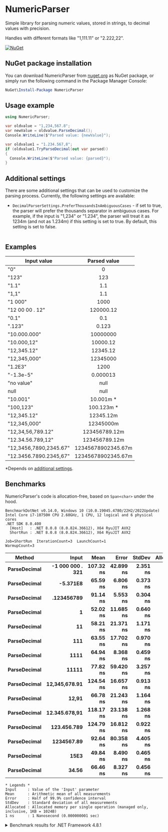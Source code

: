 # NumericParser

Simple library for parsing numeric values, stored in strings, to decimal values with precision.

Handles with different formats like "1,111.11" or "2.222,22".

[![NuGet](https://img.shields.io/nuget/v/NumericParser.svg)](https://www.nuget.org/packages/NumericParser/)

## NuGet package installation

You can download NumericParser from [nuget.org](https://www.nuget.org/packages/NumericParser/) as NuGet package,
or simply run the following command in the Package Manager Console:

```powershell
NuGet\Install-Package NumericParser
```

## Usage example

```csharp
using NumericParser;

var oldvalue = "1,234,567.8";
var newValue = oldvalue.ParseDecimal();
Console.WriteLine($"Parsed value: {newValue}");

var oldvalue1 = "1.234.567,8";
if (oldvalue1.TryParseDecimal(out var parsed))
{
  Console.WriteLine($"Parsed value: {parsed}");
}
```

## Additional settings

There are some additional settings that can be used to customize the parsing process. Currently, the following settings are available:

* `DecimalParserSettings.PreferThousandsInAmbiguousCases` - if set to true, the parser will prefer the thousands separator in ambiguous cases. For example, if the input is "1,234" or "1.234", the parser will treat it as 1234m (and not as 1.234m) if this setting is set to true. By default, this setting is set to false.

```csharp
```

## Examples

| Input value   | Parsed value  |
| ------------- |:-------------:|
|"0"			|		0		|
|"123"			|		123		|
|"1.1"			|		1.1		|
|"1,1"			|		1.1		|
|"1 000"		|		1000	|
|"12 00 00 . 12"|		120000.12|
|"0.1"			|		0.1		|
|".123"			|		0.123	|
|"10.000.000"	|		10000000|
|"10.000,12"	|		10000.12|
|"12,345.12"	|		12345.12|
|"12,345,000"	|		12345000|
|"1.2E3"		|		1200	|
|"-1.3e-5"		|		0.000013|
|"no value"		|		null	|
|null			|		null	|
| "10.001" | 10.001m \* |
| "100,123" | 100.123m \* |
| "12,345.12" | 12345.12m |
| "12,345,000" | 12345000m |
| "12,34,56,789.12" | 123456789.12m |
| "12.34.56.789,12" | 123456789.12m |
| "12,3456,7890,2345.67" | 12345678902345.67m |
| "12.3456.7890.2345,67" | 12345678902345.67m |

\*Depends on [additional settings](#Additional-settings).

## Benchmarks

NumericParser's code is allocation-free, based on `Span<char>` under the hood.

```
BenchmarkDotNet v0.14.0, Windows 10 (10.0.19045.4780/22H2/2022Update)
Intel Core i7-10750H CPU 2.60GHz, 1 CPU, 12 logical and 6 physical cores
.NET SDK 8.0.400
  [Host]   : .NET 8.0.8 (8.0.824.36612), X64 RyuJIT AVX2
  ShortRun : .NET 8.0.8 (8.0.824.36612), X64 RyuJIT AVX2

Job=ShortRun  IterationCount=3  LaunchCount=1
WarmupCount=3
```

| Method           | Input                | Mean          | Error         | StdDev       | Allocated     |
|----------------- |---------------------:|--------------:|--------------:|-------------:|--------------:|
| **ParseDecimal** | **-1 000 000 . 321** | **107.32 ns** | **42.899 ns** | **2.351 ns** |         **-** |
| **ParseDecimal** | **-5.371E8**         |  **65.59 ns** |  **6.806 ns** | **0.373 ns** |         **-** |
| **ParseDecimal** | **.123456789**       |  **91.14 ns** |  **5.553 ns** | **0.304 ns** |         **-** |
| **ParseDecimal** | **1**                |  **52.02 ns** | **11.685 ns** | **0.640 ns** |         **-** |
| **ParseDecimal** | **11**               |  **58.21 ns** | **21.371 ns** | **1.171 ns** |         **-** |
| **ParseDecimal** | **111**              |  **63.55 ns** | **17.702 ns** | **0.970 ns** |         **-** |
| **ParseDecimal** | **1111**             |  **64.94 ns** |  **8.368 ns** | **0.459 ns** |         **-** |
| **ParseDecimal** | **11111**            |  **77.82 ns** | **59.420 ns** | **3.257 ns** |         **-** |
| **ParseDecimal** | **12,345,678.91**    | **124.54 ns** | **16.657 ns** | **0.913 ns** |         **-** |
| **ParseDecimal** | **12,91**            |  **66.78 ns** | **21.243 ns** | **1.164 ns** |         **-** |
| **ParseDecimal** | **12.345.678,91**    | **118.17 ns** | **23.138 ns** | **1.268 ns** |         **-** |
| **ParseDecimal** | **123.456.789**      | **124.79 ns** | **16.812 ns** | **0.922 ns** |         **-** |
| **ParseDecimal** | **1234567.89**       |  **92.64 ns** | **80.358 ns** | **4.405 ns** |         **-** |
| **ParseDecimal** | **15E3**             |  **49.84 ns** |  **8.490 ns** | **0.465 ns** |         **-** |
| **ParseDecimal** | **34.56**            |  **66.46 ns** |  **8.327 ns** | **0.456 ns** |         **-** |

```
* Legends *
Input     : Value of the 'Input' parameter
Mean      : Arithmetic mean of all measurements
Error     : Half of 99.9% confidence interval
StdDev    : Standard deviation of all measurements
Allocated : Allocated memory per single operation (managed only, inclusive, 1KB = 1024B)
1 ns      : 1 Nanosecond (0.000000001 sec)
```
<details>
<summary>Benchmark results for .NET Framework 4.8.1</summary>

```
BenchmarkDotNet v0.14.0, Windows 10 (10.0.19045.4780/22H2/2022Update)
Intel Core i7-10750H CPU 2.60GHz, 1 CPU, 12 logical and 6 physical cores
  [Host]   : .NET Framework 4.8.1 (4.8.9261.0), X64 RyuJIT VectorSize=256
  ShortRun : .NET Framework 4.8.1 (4.8.9261.0), X64 RyuJIT VectorSize=256

Job=ShortRun  IterationCount=3  LaunchCount=1
WarmupCount=3  
```


| Method           | Input                | Mean         | Error         | StdDev       | Gen0       | Allocated     |
|----------------- |---------------------:|-------------:|--------------:|-------------:|-----------:|--------------:|
| **ParseDecimal** | **.123456789**       | **260.0 ns** |  **75.70 ns** |  **4.15 ns** |      **-** |         **-** |
| **ParseDecimal** | **1**                | **128.1 ns** |  **77.30 ns** |  **4.24 ns** |      **-** |         **-** |
| **ParseDecimal** | **-1 000 000 . 321** | **309.6 ns** |  **20.58 ns** |  **1.13 ns** | **0.0086** |      **56 B** |
| **ParseDecimal** | **11**               | **143.8 ns** |  **16.19 ns** |  **0.89 ns** |      **-** |         **-** |
| **ParseDecimal** | **111**              | **163.0 ns** |  **51.93 ns** |  **2.85 ns** |      **-** |         **-** |
| **ParseDecimal** | **1111**             | **185.6 ns** |   **9.63 ns** |  **0.53 ns** |      **-** |         **-** |
| **ParseDecimal** | **11111**            | **193.8 ns** |  **26.74 ns** |  **1.47 ns** |      **-** |         **-** |
| **ParseDecimal** | **12,345,678.91**    | **323.8 ns** | **509.67 ns** | **27.94 ns** |      **-** |         **-** |
| **ParseDecimal** | **12,91**            | **178.4 ns** |  **10.18 ns** |  **0.56 ns** |      **-** |         **-** |
| **ParseDecimal** | **12.345.678,91**    | **321.7 ns** | **123.22 ns** |  **6.75 ns** |      **-** |         **-** |
| **ParseDecimal** | **123.456.789**      | **290.0 ns** |   **8.04 ns** |  **0.44 ns** |      **-** |         **-** |
| **ParseDecimal** | **1234567.89**       | **262.5 ns** |  **49.36 ns** |  **2.71 ns** |      **-** |         **-** |
| **ParseDecimal** | **15E3**             | **161.5 ns** |   **9.60 ns** |  **0.53 ns** |      **-** |         **-** |
| **ParseDecimal** | **34.56**            | **179.0 ns** |  **39.57 ns** |  **2.17 ns** |      **-** |         **-** |
| **ParseDecimal** | **-5.371E8**         | **226.3 ns** |  **10.25 ns** |  **0.56 ns** |      **-** |         **-** |

</details>
